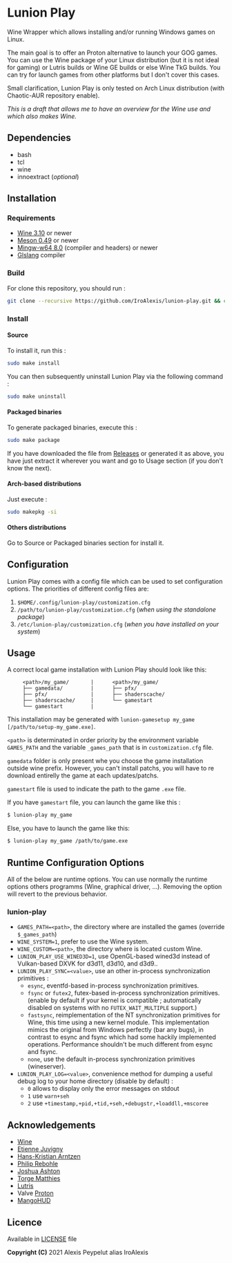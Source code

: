 # Lunion Play

Wine Wrapper which allows installing and/or running Windows games on Linux.

The main goal is to offer an Proton alternative to launch your GOG games. You can use the Wine package of your Linux distribution (but it is not ideal for gaming) or Lutris builds or Wine GE builds or else Wine TkG builds. You can try for launch games from other platforms but I don't cover this cases.

Small clarification, Lunion Play is only tested on Arch Linux distribution (with Chaotic-AUR repository enable).

*This is a draft that allows me to have an overview for the Wine use and which also makes Wine.*



## Dependencies
* bash
* tcl
* wine
* innoextract (*optional*)



## Installation
### Requirements
* [Wine 3.10](https://www.winehq.org/) or newer
* [Meson 0.49](https://mesonbuild.com/) or newer
* [Mingw-w64 8.0](http://mingw-w64.org/) (compiler and headers) or newer
* [Glslang](https://github.com/KhronosGroup/glslang) compiler

### Build
For clone this repository, you should run :
```bash
git clone --recursive https://github.com/IroAlexis/lunion-play.git && cd lunion-play
```

### Install
#### Source
To install it, run this :
```bash
sudo make install
```
You can then subsequently uninstall Lunion Play via the following command :
```bash
sudo make uninstall
```

#### Packaged binaries
To generate packaged binaries, execute this :
```bash
sudo make package
```

If you have downloaded the file from [Releases](https://github.com/IroAlexis/lunion-play/releases) or generated it as above, you have just extract it wherever you want and go to Usage section (if you don't know the next).

#### Arch-based distributions
Just execute :
```bash
sudo makepkg -si
```

#### Others distributions
Go to Source or Packaged binaries section for install it.



## Configuration
Lunion Play comes with a config file which can be used to set configuration options. The priorities of different config files are:
1. `$HOME/.config/lunion-play/customization.cfg`
2. `/path/to/lunion-play/customization.cfg` (*when using the standalone package*)
3. `/etc/lunion-play/customization.cfg` (*when you have installed on your system*)



## Usage
A correct local game installation with Lunion Play should look like this:
```
     <path>/my_game/       |      <path>/my_game/
     ├── gamedata/         |      ├── pfx/
     ├── pfx/              |      ├── shaderscache/
     ├── shaderscache/     |      └── gamestart
     └── gamestart         |
```
This installation may be generated with `lunion-gamesetup my_game [/path/to/setup-my_game.exe]`.

`<path>` is determinated in order priority by the environment variable `GAMES_PATH` and the variable `_games_path` that is in `customization.cfg` file.

`gamedata` folder is only present whe you choose the game installation outside wine prefix. However, you can't install patchs, you will have to re download entirelly the game at each updates/patchs.

`gamestart` file is used to indicate the path to the game `.exe` file.


If you have `gamestart` file, you can launch the game like this :
```bash
$ lunion-play my_game
```
Else, you have to launch the game like this: 
```bash
$ lunion-play my_game /path/to/game.exe
```



## Runtime Configuration Options
All of the below are runtime options. You can use normally the runtime options others programms (Wine, graphical driver, ...). Removing the option will revert to the previous behavior.
### lunion-play
* `GAMES_PATH=<path>`, the directory where are installed the games (override `$_games_path`)
* `WINE_SYSTEM=1`, prefer to use the Wine system.
* `WINE_CUSTOM=<path>`, the directory where is located custom Wine.
* `LUNION_PLAY_USE_WINED3D=1`, use OpenGL-based wined3d instead of Vulkan-based DXVK for d3d11, d3d10, and d3d9..
* `LUNION_PLAY_SYNC=<value>`, use an other in-process synchronization primitives :
  * `esync`, eventfd-based in-process synchronization primitives.
  * `fsync` or `futex2`, futex-based in-process synchronization primitives. (enable by default if your kernel is compatible ; automatically disabled on systems with no `FUTEX_WAIT_MULTIPLE` support.)
  * `fastsync`, reimplementation of the NT synchronization primitives for Wine, this time using a new kernel module. This implementation mimics the original from Windows perfectly (bar any bugs), in contrast to esync and fsync which had some hackily implemented operations. Performance shouldn't be much different from esync and fsync.
  * `none`, use the default in-process synchronization primitives (wineserver).
* `LUNION_PLAY_LOG=<value>`, convenience method for dumping a useful debug log to your home directory (disable by default) :
  * `0` allows to display only the error messages on stdout
  * `1` use `warn+seh`
  * `2` use `+timestamp,+pid,+tid,+seh,+debugstr,+loaddll,+mscoree`



## Acknowledgements
* [Wine](https://winehq.org)
* [Etienne Juvigny](https://github.com/Tk-Glitch)
* [Hans-Kristian Arntzen](https://github.com/HansKristian-Work)
* [Philip Rebohle](https://github.com/doitsujin)
* [Joshua Ashton](https://github.com/Joshua-Ashton)
* [Torge Matthies ](https://github.com/openglfreak)
* [Lutris](https://github.com/lutris)
* Valve [Proton](https://github.com/ValveSoftware/Proton)
* [MangoHUD](https://github.com/flightlessmango/MangoHud)



## Licence
Available in [LICENSE](LICENSE) file<br>

**Copyright (C)** 2021 Alexis Peypelut alias IroAlexis
